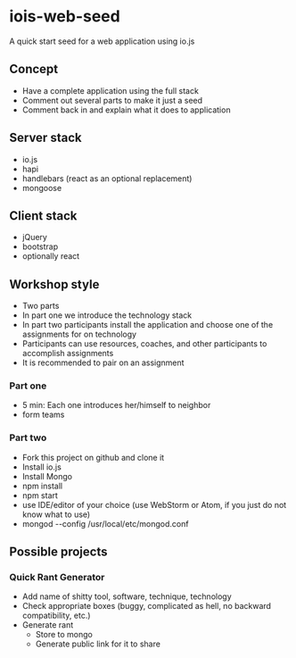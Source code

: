 # iois-web-seed
A quick start seed for a web application using io.js

## Concept
* Have a complete application using the full stack
* Comment out several parts to make it just a seed
* Comment back in and explain what it does to application

## Server stack
* io.js
* hapi
* handlebars (react as an optional replacement)
* mongoose

## Client stack
* jQuery
* bootstrap
* optionally react

## Workshop style
* Two parts
* In part one we introduce the technology stack
* In part two participants install the application and choose one of the assignments for on technology
* Participants can use resources, coaches, and other participants to accomplish assignments
* It is recommended to pair on an assignment

### Part one
* 5 min: Each one introduces her/himself to neighbor 
* form teams

### Part two
* Fork this project on github and clone it
* Install io.js
* Install Mongo
* npm install
* npm start
* use IDE/editor of your choice (use WebStorm or Atom, if you just do not know what to use)
* mongod --config /usr/local/etc/mongod.conf

## Possible projects
### Quick Rant Generator
* Add name of shitty tool, software, technique, technology
* Check appropriate boxes (buggy, complicated as hell, no backward compatibility, etc.)
* Generate rant
    * Store to mongo
    * Generate public link for it to share
